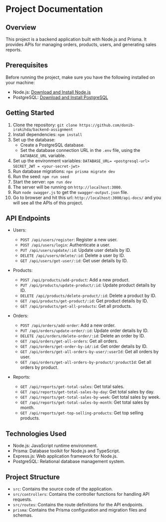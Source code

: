 # Project Documentation

## Overview

This project is a backend application built with Node.js and Prisma. It provides APIs for managing orders, products, users, and generating sales reports.

## Prerequisites

Before running the project, make sure you have the following installed on your machine:

- Node.js: [Download and Install Node.js](https://nodejs.org)
- PostgreSQL: [Download and Install PostgreSQL](https://www.postgresql.org)

## Getting Started

1. Clone the repository: `git clone https://github.com/donib-irakihda/backend-assignment`
2. Install dependencies: `npm install`
3. Set up the database:
   - Create a PostgreSQL database.
   - Set the database connection URL in the `.env` file, using the `DATABASE_URL` variable.
4. Set up the environment variables:
   `DATABASE_URL= <postgresql-url>`
   `SECRET_JWT = <your-secret-jwt>`
5. Run database migrations: `npx prisma migrate dev`
6. Run the seed: `npm run seed`
7. Start the server: `npm run dev`
8. The server will be running on `http://localhost:3000`.
9. Run `node swagger.js` to get the `swagger-output.json` file.
10. Go to browser and hit this url: `http://localhost:3000/api-docs/` and you will see all the APIs of this project.

## API Endpoints

- Users:

  - `POST /api/users/register`: Register a new user.
  - `POST /api/users/login`: Authenticate a user.
  - `PUT /api/users/update/:id`: Update user details by ID.
  - `DELETE /api/users/delete/:id`: Delete a user by ID.
  - `GET /api/users/get-user/:id`: Get user details by ID.

- Products:

  - `POST /api/products/add-product`: Add a new product.
  - `PUT /api/products/update-product/:id`: Update product details by ID.
  - `DELETE /api/products/delete-product/:id`: Delete a product by ID.
  - `GET /api/products/get-product/:id`: Get product details by ID.
  - `GET /api/products/get-all-products`: Get all products.

- Orders:

  - `POST /api/orders/add-order`: Add a new order.
  - `PUT /api/orders/update-order/:id`: Update order details by ID.
  - `DELETE /api/orders/delete-order/:id`: Delete an order by ID.
  - `GET /api/orders/get-all-orders`: Get all orders.
  - `GET /api/orders/get-order-by-id/:id`: Get order details by ID.
  - `GET /api/orders/get-all-orders-by-user/:userId`: Get all orders by user.
  - `GET /api/orders/get-all-orders-by-product/:productId`: Get all orders by product.

- Reports:
  - `GET /api/reports/get-total-sales`: Get total sales.
  - `GET /api/reports/get-total-sales-by-day`: Get total sales by day.
  - `GET /api/reports/get-total-sales-by-week`: Get total sales by week.
  - `GET /api/reports/get-total-sales-by-month`: Get total sales by month.
  - `GET /api/reports/get-top-selling-products`: Get top selling products.

## Technologies Used

- Node.js: JavaScript runtime environment.
- Prisma: Database toolkit for Node.js and TypeScript.
- Express.js: Web application framework for Node.js.
- PostgreSQL: Relational database management system.

## Project Structure

- `src`: Contains the source code of the application.
- `src/controllers`: Contains the controller functions for handling API requests.
- `src/routes`: Contains the route definitions for the API endpoints.
- `prisma`: Contains the Prisma configuration and migration files and schemas.
